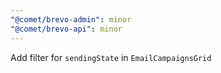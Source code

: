 ```yaml
---
"@comet/brevo-admin": minor
"@comet/brevo-api": minor
---
```


Add filter for `sendingState` in `EmailCampaignsGrid`
